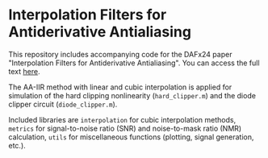 # Interpolation Filters for Antiderivative Antialiasing

This repository includes accompanying code for the DAFx24 paper "Interpolation Filters for Antiderivative Antialiasing". You can access the full text [here](https://www.researchgate.net/publication/383789514_Interpolation_Filters_for_Antiderivative_Antialiasing).

The AA-IIR method with linear and cubic interpolation is applied for simulation of the hard clipping nonlinearity (`hard_clipper.m`) and the diode clipper circuit (`diode_clipper.m`). 

Included libraries are `interpolation` for cubic interpolation methods, `metrics` for signal-to-noise ratio (SNR) and noise-to-mask ratio (NMR) calculation, `utils` for miscellaneous functions (plotting, signal generation, etc.).
